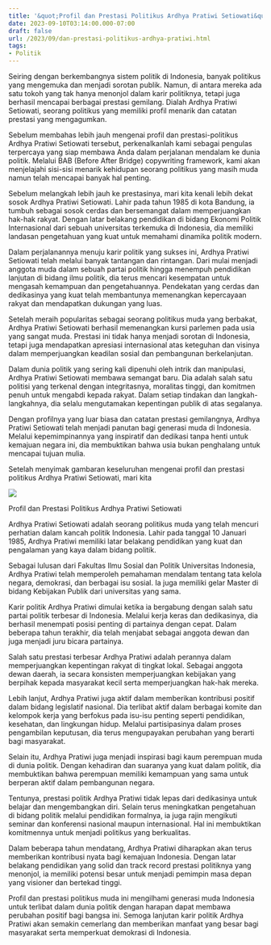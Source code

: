 ```yaml
---
title: '&quot;Profil dan Prestasi Politikus Ardhya Pratiwi Setiowati&quot;'
date: 2023-09-10T03:14:00.000-07:00
draft: false
url: /2023/09/dan-prestasi-politikus-ardhya-pratiwi.html
tags: 
- Politik
---
```


  

Seiring dengan berkembangnya sistem politik di Indonesia, banyak politikus yang mengemuka dan menjadi sorotan publik. Namun, di antara mereka ada satu tokoh yang tak hanya menonjol dalam karir politiknya, tetapi juga berhasil mencapai berbagai prestasi gemilang. Dialah Ardhya Pratiwi Setiowati, seorang politikus yang memiliki profil menarik dan catatan prestasi yang mengagumkan.

  

Sebelum membahas lebih jauh mengenai profil dan prestasi-politikus Ardhya Pratiwi Setiowati tersebut, perkenalkanlah kami sebagai pengulas terpercaya yang siap membawa Anda dalam perjalanan mendalam ke dunia politik. Melalui BAB (Before After Bridge) copywriting framework, kami akan menjelajahi sisi-sisi menarik kehidupan seorang politikus yang masih muda namun telah mencapai banyak hal penting.

  

Sebelum melangkah lebih jauh ke prestasinya, mari kita kenali lebih dekat sosok Ardhya Pratiwi Setiowati. Lahir pada tahun 1985 di kota Bandung, ia tumbuh sebagai sosok cerdas dan bersemangat dalam memperjuangkan hak-hak rakyat. Dengan latar belakang pendidikan di bidang Ekonomi Politik Internasional dari sebuah universitas terkemuka di Indonesia, dia memiliki landasan pengetahuan yang kuat untuk memahami dinamika politik modern.

  

Dalam perjalanannya menuju karir politik yang sukses ini, Ardhya Pratiwi Setiowati telah melalui banyak tantangan dan rintangan. Dari mulai menjadi anggota muda dalam sebuah partai politik hingga menempuh pendidikan lanjutan di bidang ilmu politik, dia terus mencari kesempatan untuk mengasah kemampuan dan pengetahuannya. Pendekatan yang cerdas dan dedikasinya yang kuat telah membantunya memenangkan kepercayaan rakyat dan mendapatkan dukungan yang luas.

  

Setelah meraih popularitas sebagai seorang politikus muda yang berbakat, Ardhya Pratiwi Setiowati berhasil memenangkan kursi parlemen pada usia yang sangat muda. Prestasi ini tidak hanya menjadi sorotan di Indonesia, tetapi juga mendapatkan apresiasi internasional atas keteguhan dan visinya dalam memperjuangkan keadilan sosial dan pembangunan berkelanjutan.

  

Dalam dunia politik yang sering kali dipenuhi oleh intrik dan manipulasi, Ardhya Pratiwi Setiowati membawa semangat baru. Dia adalah salah satu politisi yang terkenal dengan integritasnya, moralitas tinggi, dan komitmen penuh untuk mengabdi kepada rakyat. Dalam setiap tindakan dan langkah-langkahnya, dia selalu mengutamakan kepentingan publik di atas segalanya.

  

Dengan profilnya yang luar biasa dan catatan prestasi gemilangnya, Ardhya Pratiwi Setiowati telah menjadi panutan bagi generasi muda di Indonesia. Melalui kepemimpinannya yang inspiratif dan dedikasi tanpa henti untuk kemajuan negara ini, dia membuktikan bahwa usia bukan penghalang untuk mencapai tujuan mulia.

  

Setelah menyimak gambaran keseluruhan mengenai profil dan prestasi politikus Ardhya Pratiwi Setiowati, mari kita

  

![](https://rmol.id/images/berita/normal/2020/11/211828_01293028112020_Ardhya_Pratiwi_Setiowati3.jpeg)

  

Profil dan Prestasi Politikus Ardhya Pratiwi Setiowati

  

Ardhya Pratiwi Setiowati adalah seorang politikus muda yang telah mencuri perhatian dalam kancah politik Indonesia. Lahir pada tanggal 10 Januari 1985, Ardhya Pratiwi memiliki latar belakang pendidikan yang kuat dan pengalaman yang kaya dalam bidang politik.

  

Sebagai lulusan dari Fakultas Ilmu Sosial dan Politik Universitas Indonesia, Ardhya Pratiwi telah memperoleh pemahaman mendalam tentang tata kelola negara, demokrasi, dan berbagai isu sosial. Ia juga memiliki gelar Master di bidang Kebijakan Publik dari universitas yang sama.

  

Karir politik Ardhya Pratiwi dimulai ketika ia bergabung dengan salah satu partai politik terbesar di Indonesia. Melalui kerja keras dan dedikasinya, dia berhasil menempati posisi penting di partainya dengan cepat. Dalam beberapa tahun terakhir, dia telah menjabat sebagai anggota dewan dan juga menjadi juru bicara partainya.

  

Salah satu prestasi terbesar Ardhya Pratiwi adalah perannya dalam memperjuangkan kepentingan rakyat di tingkat lokal. Sebagai anggota dewan daerah, ia secara konsisten memperjuangkan kebijakan yang berpihak kepada masyarakat kecil serta memperjuangkan hak-hak mereka.

  

Lebih lanjut, Ardhya Pratiwi juga aktif dalam memberikan kontribusi positif dalam bidang legislatif nasional. Dia terlibat aktif dalam berbagai komite dan kelompok kerja yang berfokus pada isu-isu penting seperti pendidikan, kesehatan, dan lingkungan hidup. Melalui partisipasinya dalam proses pengambilan keputusan, dia terus mengupayakan perubahan yang berarti bagi masyarakat.

  

Selain itu, Ardhya Pratiwi juga menjadi inspirasi bagi kaum perempuan muda di dunia politik. Dengan kehadiran dan suaranya yang kuat dalam politik, dia membuktikan bahwa perempuan memiliki kemampuan yang sama untuk berperan aktif dalam pembangunan negara.

  

Tentunya, prestasi politik Ardhya Pratiwi tidak lepas dari dedikasinya untuk belajar dan mengembangkan diri. Selain terus meningkatkan pengetahuan di bidang politik melalui pendidikan formalnya, ia juga rajin mengikuti seminar dan konferensi nasional maupun internasional. Hal ini membuktikan komitmennya untuk menjadi politikus yang berkualitas.

  

Dalam beberapa tahun mendatang, Ardhya Pratiwi diharapkan akan terus memberikan kontribusi nyata bagi kemajuan Indonesia. Dengan latar belakang pendidikan yang solid dan track record prestasi politiknya yang menonjol, ia memiliki potensi besar untuk menjadi pemimpin masa depan yang visioner dan bertekad tinggi.

  

Profil dan prestasi politikus muda ini mengilhami generasi muda Indonesia untuk terlibat dalam dunia politik dengan harapan dapat membawa perubahan positif bagi bangsa ini. Semoga lanjutan karir politik Ardhya Pratiwi akan semakin cemerlang dan memberikan manfaat yang besar bagi masyarakat serta memperkuat demokrasi di Indonesia.